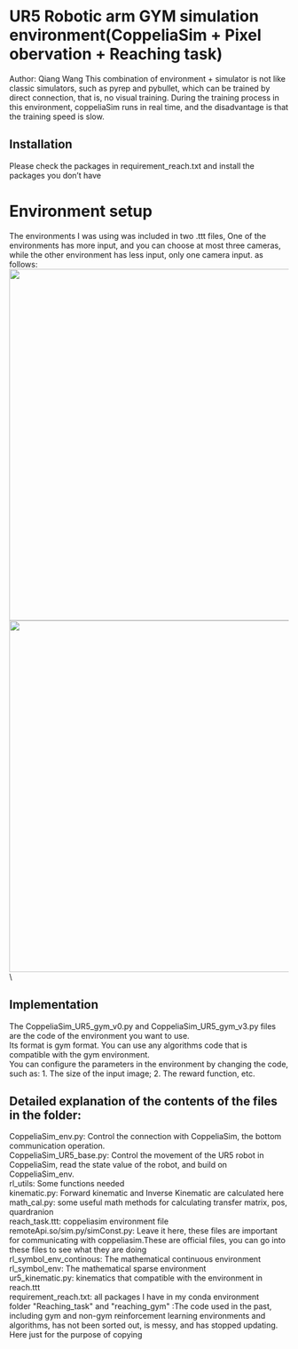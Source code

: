 # UR5 Robotic arm GYM simulation environment(CoppeliaSim + Pixel obervation + Reaching task)
Author: Qiang Wang
This combination of environment + simulator is not like classic simulators, such as pyrep and pybullet, which can be trained by direct connection, that is, no visual training. During the training process in this environment, coppeliaSim runs in real time, and the disadvantage is that the training speed is slow.

## Installation
Please check the packages in requirement_reach.txt and install the packages you don’t have

# Environment setup
The environments I was using was included in two .ttt files, One of the environments has more input, and you can choose at most three cameras, while the other environment has less input, only one camera input. as follows:
<img src="https://github.com/wq13552463699/UR5E_robot_gym_env_Real_and_Sim/blob/main/Simulation/images/2.png" width="633" >\
<img src="https://github.com/wq13552463699/UR5E_robot_gym_env_Real_and_Sim/blob/main/Simulation/images/3.png" width="633" >\

## Implementation
The CoppeliaSim_UR5_gym_v0.py and CoppeliaSim_UR5_gym_v3.py files are the code of the environment you want to use. \
Its format is gym format. You can use any algorithms code that is compatible with the gym environment.\
You can configure the parameters in the environment by changing the code, such as: 1. The size of the input image; 2. The reward function, etc.

## Detailed explanation of the contents of the files in the folder:
CoppeliaSim_env.py: Control the connection with CoppeliaSim, the bottom communication operation.\
CoppeliaSim_UR5_base.py: Control the movement of the UR5 robot in CoppeliaSim, read the state value of the robot, and build on CoppeliaSim_env.\
rl_utils: Some functions needed\
kinematic.py: Forward kinematic and Inverse Kinematic are calculated here\
math_cal.py: some useful math methods for calculating transfer matrix, pos, quardranion\
reach_task.ttt: coppeliasim environment file\
remoteApi.so/sim.py/simConst.py: Leave it here, these files are important for communicating with coppeliasim.These are official files, you can go into these files to see what they are doing\
rl_symbol_env_continous: The mathematical continuous environment\
rl_symbol_env: The mathematical sparse environment\
ur5_kinematic.py: kinematics that compatible with the environment in reach.ttt\
requirement_reach.txt: all packages I have in my conda environment\
folder "Reaching_task" and "reaching_gym" :The code used in the past, including gym and non-gym reinforcement learning environments and algorithms, has not been sorted out, is messy, and has stopped updating. Here just for the purpose of copying





























